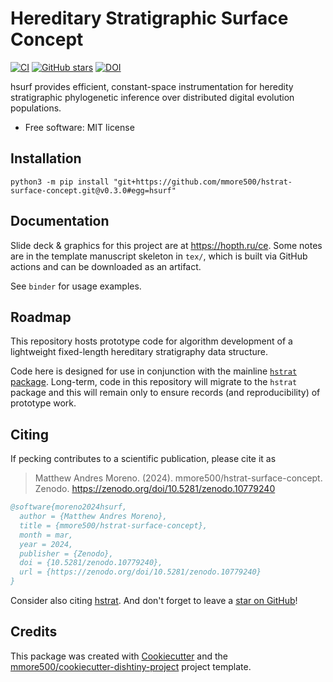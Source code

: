 # Hereditary Stratigraphic Surface Concept

[![CI](https://github.com/mmore500/hstrat-surface-concept/actions/workflows/ci.yaml/badge.svg)](https://github.com/mmore500/hstrat-surface-concept/actions/workflows/ci.yaml)
[![GitHub stars](https://img.shields.io/github/stars/mmore500/hstrat-surface-concept.svg?style=flat-square&logo=github&label=Stars&logoColor=white)](https://github.com/mmore500/hstrat-surface-concept)
[![DOI](https://zenodo.org/badge/652063401.svg)](https://zenodo.org/doi/10.5281/zenodo.10779240)
<!-- [![Documentation Status](https://readthedocs.org/projects/hstrat-surface-concept/badge/?version=latest)](https://hstrat-surface-concept.readthedocs.io/en/latest/?badge=latest) -->
<!-- [![documentation coverage](https://img.shields.io/endpoint?url=https%3A%2F%2Fmmore500.github.io%2Fhstrat-surface-concept%2Fdocumentation-coverage-badge.json)](https://hstrat-surface-concept.readthedocs.io/en/latest/) -->
<!-- [![code coverage status](https://codecov.io/gh/mmore500/hstrat-surface-concept/branch/master/graph/badge.svg)](https://codecov.io/gh/mmore500/hstrat-surface-concept) -->
<!-- [![dotos](https://img.shields.io/endpoint?url=https%3A%2F%2Fmmore500.com%2Fhstrat-surface-concept%2Fdoto-badge.json)](https://github.com/mmore500/hstrat-surface-concept/search?q=todo+OR+fixme&type=) -->

hsurf provides efficient, constant-space instrumentation for heredity stratigraphic phylogenetic inference over distributed digital evolution populations.

-   Free software: MIT license

<!---
-   Documentation: <https://hstrat-surface-concept.readthedocs.io>.
-->

## Installation

`python3 -m pip install "git+https://github.com/mmore500/hstrat-surface-concept.git@v0.3.0#egg=hsurf"`

## Documentation

Slide deck & graphics for this project are at <https://hopth.ru/ce>.
Some notes are in the template manuscript skeleton in `tex/`, which is built via GitHub actions and can be downloaded as an artifact.

See `binder` for usage examples.

## Roadmap

This repository hosts prototype code for algorithm development of a lightweight fixed-length hereditary stratigraphy data structure.

Code here is designed for use in conjunction with the mainline [`hstrat` package](https://github.com/mmore500/hstrat).
Long-term, code in this repository will migrate to the `hstrat` package and this will remain only to ensure records (and reproducibility) of prototype work.

## Citing

If pecking contributes to a scientific publication, please cite it as

> Matthew Andres Moreno. (2024). mmore500/hstrat-surface-concept. Zenodo. https://zenodo.org/doi/10.5281/zenodo.10779240

```bibtex
@software{moreno2024hsurf,
  author = {Matthew Andres Moreno},
  title = {mmore500/hstrat-surface-concept},
  month = mar,
  year = 2024,
  publisher = {Zenodo},
  doi = {10.5281/zenodo.10779240},
  url = {https://zenodo.org/doi/10.5281/zenodo.10779240}
}
```

Consider also citing [hstrat](https://hstrat.readthedocs.io/en/stable/citing.html).
And don't forget to leave a [star on GitHub](https://github.com/mmore500/hstrat-surface-concept/stargazers)!

## Credits

This package was created with [Cookiecutter](https://github.com/audreyr/cookiecutter) and the [mmore500/cookiecutter-dishtiny-project](https://github.com/mmore500/cookiecutter-dishtiny-project) project template.

<!---
This package uses [Empirical](https://github.com/devosoft/Empirical#readme), a library of tools for scientific software development, with emphasis on also being able to build web interfaces using Emscripten.
-->
